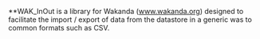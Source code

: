**WAK_InOut is a library for Wakanda (www.wakanda.org) designed to facilitate the import / export of data from the datastore in a generic was to common formats such as CSV.